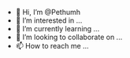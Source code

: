 - 👋 Hi, I’m @Pethumh
- 👀 I’m interested in ...
- 🌱 I’m currently learning ...
- 💞️ I’m looking to collaborate on ...
- 📫 How to reach me ...

<!---
Pethumh/Pethumh is a ✨ special ✨ repository because its `README.md` (this file) appears on your GitHub profile.
You can click the Preview link to take a look at your changes.
--->
